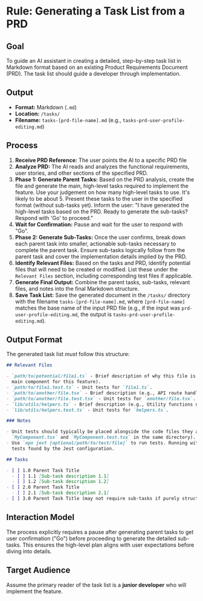 # Rule: Generating a Task List from a PRD

## Goal

To guide an AI assistant in creating a detailed, step-by-step task list in Markdown format based on
an existing Product Requirements Document (PRD). The task list should guide a developer through
implementation.

## Output

- **Format:** Markdown (`.md`)
- **Location:** `/tasks/`
- **Filename:** `tasks-[prd-file-name].md` (e.g., `tasks-prd-user-profile-editing.md`)

## Process

1.  **Receive PRD Reference:** The user points the AI to a specific PRD file
2.  **Analyze PRD:** The AI reads and analyzes the functional requirements, user stories, and other
    sections of the specified PRD.
3.  **Phase 1: Generate Parent Tasks:** Based on the PRD analysis, create the file and generate the
    main, high-level tasks required to implement the feature. Use your judgement on how many
    high-level tasks to use. It's likely to be about 5. Present these tasks to the user in the
    specified format (without sub-tasks yet). Inform the user: "I have generated the high-level
    tasks based on the PRD. Ready to generate the sub-tasks? Respond with 'Go' to proceed."
4.  **Wait for Confirmation:** Pause and wait for the user to respond with "Go".
5.  **Phase 2: Generate Sub-Tasks:** Once the user confirms, break down each parent task into
    smaller, actionable sub-tasks necessary to complete the parent task. Ensure sub-tasks logically
    follow from the parent task and cover the implementation details implied by the PRD.
6.  **Identify Relevant Files:** Based on the tasks and PRD, identify potential files that will need
    to be created or modified. List these under the `Relevant Files` section, including
    corresponding test files if applicable.
7.  **Generate Final Output:** Combine the parent tasks, sub-tasks, relevant files, and notes into
    the final Markdown structure.
8.  **Save Task List:** Save the generated document in the `/tasks/` directory with the filename
    `tasks-[prd-file-name].md`, where `[prd-file-name]` matches the base name of the input PRD file
    (e.g., if the input was `prd-user-profile-editing.md`, the output is
    `tasks-prd-user-profile-editing.md`).

## Output Format

The generated task list _must_ follow this structure:

```markdown
## Relevant Files

- `path/to/potential/file1.ts` - Brief description of why this file is relevant (e.g., Contains the
  main component for this feature).
- `path/to/file1.test.ts` - Unit tests for `file1.ts`.
- `path/to/another/file.tsx` - Brief description (e.g., API route handler for data submission).
- `path/to/another/file.test.tsx` - Unit tests for `another/file.tsx`.
- `lib/utils/helpers.ts` - Brief description (e.g., Utility functions needed for calculations).
- `lib/utils/helpers.test.ts` - Unit tests for `helpers.ts`.

### Notes

- Unit tests should typically be placed alongside the code files they are testing (e.g.,
  `MyComponent.tsx` and `MyComponent.test.tsx` in the same directory).
- Use `npx jest [optional/path/to/test/file]` to run tests. Running without a path executes all
  tests found by the Jest configuration.

## Tasks

- [ ] 1.0 Parent Task Title
  - [ ] 1.1 [Sub-task description 1.1]
  - [ ] 1.2 [Sub-task description 1.2]
- [ ] 2.0 Parent Task Title
  - [ ] 2.1 [Sub-task description 2.1]
- [ ] 3.0 Parent Task Title (may not require sub-tasks if purely structural or configuration)
```

## Interaction Model

The process explicitly requires a pause after generating parent tasks to get user confirmation
("Go") before proceeding to generate the detailed sub-tasks. This ensures the high-level plan aligns
with user expectations before diving into details.

## Target Audience

Assume the primary reader of the task list is a **junior developer** who will implement the feature.

